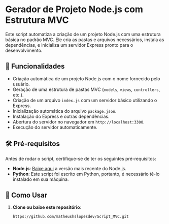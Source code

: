 # Gerador de Projeto Node.js com Estrutura MVC

Este script automatiza a criação de um projeto Node.js com uma estrutura básica no padrão MVC. Ele cria as pastas e arquivos necessários, instala as dependências, e inicializa um servidor Express pronto para o desenvolvimento.

## 🚀 **Funcionalidades**

- Criação automática de um projeto Node.js com o nome fornecido pelo usuário.
- Geração de uma estrutura de pastas MVC (`models`, `views`, `controllers`, etc.).
- Criação de um arquivo `index.js` com um servidor básico utilizando o Express.
- Inicialização automática do arquivo `package.json`.
- Instalação do Express e outras dependências.
- Abertura do servidor no navegador em `http://localhost:3300`.
- Execução do servidor automaticamente.

## 🛠️ **Pré-requisitos**

Antes de rodar o script, certifique-se de ter os seguintes pré-requisitos:

- **Node.js**: [Baixe aqui](https://nodejs.org/) a versão mais recente do Node.js.
- **Python**: Este script foi escrito em Python, portanto, é necessário tê-lo instalado em sua máquina.

## 📜 **Como Usar**

1. **Clone ou baixe este repositório**:
   ```bash
   https://github.com/matheushslopesdev/Script_MVC.git
